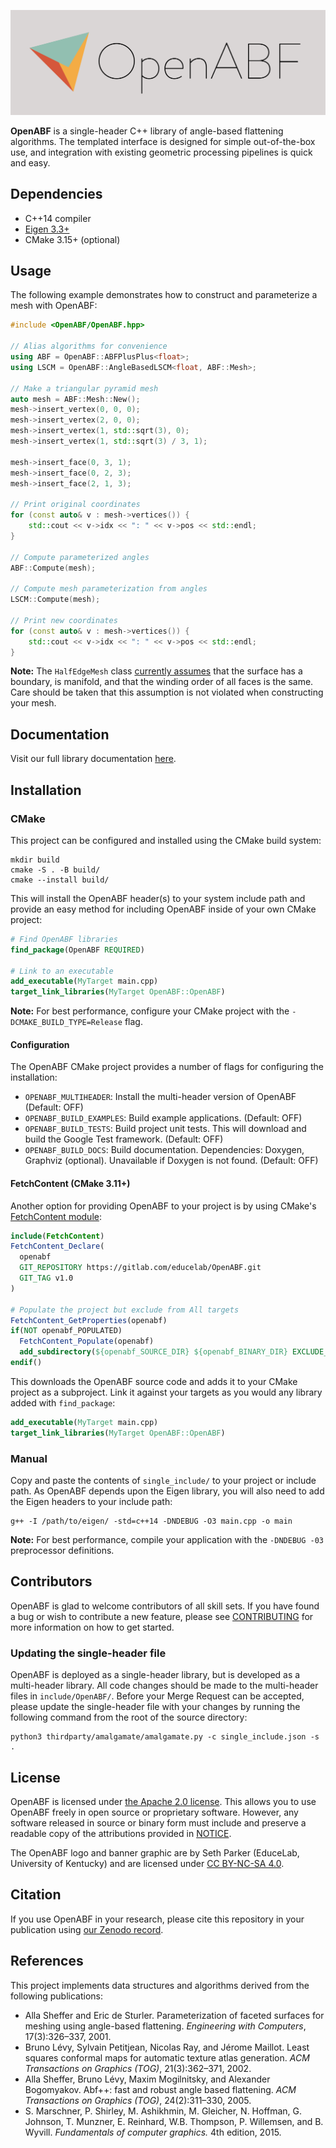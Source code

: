 [![OpenABF](docs/images/banner.svg)](https://gitlab.com/educelab/OpenABF)

**OpenABF** is a single-header C++ library of angle-based flattening algorithms.
The templated interface is designed for simple out-of-the-box use, and 
integration with existing geometric processing pipelines is quick and easy.

## Dependencies
- C++14 compiler
- [Eigen 3.3+](http://eigen.tuxfamily.org/)
- CMake 3.15+ (optional)

## Usage
The following example demonstrates how to construct and parameterize a mesh 
with OpenABF: 
 
```c++
#include <OpenABF/OpenABF.hpp>

// Alias algorithms for convenience
using ABF = OpenABF::ABFPlusPlus<float>;
using LSCM = OpenABF::AngleBasedLSCM<float, ABF::Mesh>;

// Make a triangular pyramid mesh
auto mesh = ABF::Mesh::New();
mesh->insert_vertex(0, 0, 0);
mesh->insert_vertex(2, 0, 0);
mesh->insert_vertex(1, std::sqrt(3), 0);
mesh->insert_vertex(1, std::sqrt(3) / 3, 1);

mesh->insert_face(0, 3, 1);
mesh->insert_face(0, 2, 3);
mesh->insert_face(2, 1, 3);

// Print original coordinates
for (const auto& v : mesh->vertices()) {
    std::cout << v->idx << ": " << v->pos << std::endl;
}

// Compute parameterized angles
ABF::Compute(mesh);

// Compute mesh parameterization from angles
LSCM::Compute(mesh);

// Print new coordinates
for (const auto& v : mesh->vertices()) {
    std::cout << v->idx << ": " << v->pos << std::endl;
}
```

**Note:** The `HalfEdgeMesh` class 
[currently assumes](https://gitlab.com/educelab/OpenABF/-/issues/4) that the 
surface has a boundary, is manifold, and that the winding order of all faces is 
the same. Care should be taken that this assumption is not violated when 
constructing your mesh.

## Documentation
Visit our full library documentation [here](https://educelab.gitlab.io/OpenABF/docs/).

## Installation
### CMake
This project can be configured and installed using the CMake build system:

```shell
mkdir build
cmake -S . -B build/
cmake --install build/
```

This will install the OpenABF header(s) to your system include path and provide 
an easy method for including OpenABF inside of your own CMake project:

```cmake
# Find OpenABF libraries
find_package(OpenABF REQUIRED)

# Link to an executable
add_executable(MyTarget main.cpp)
target_link_libraries(MyTarget OpenABF::OpenABF)
```
  
**Note:** For best performance, configure your CMake project with the 
`-DCMAKE_BUILD_TYPE=Release` flag.

#### Configuration
The OpenABF CMake project provides a number of flags for configuring the 
installation:
- `OPENABF_MULTIHEADER`: Install the multi-header version of OpenABF 
  (Default: OFF)
- `OPENABF_BUILD_EXAMPLES`: Build example applications. (Default: OFF)
- `OPENABF_BUILD_TESTS`: Build project unit tests. This will download and build
  the Google Test framework. (Default: OFF)
- `OPENABF_BUILD_DOCS`: Build documentation. Dependencies: Doxygen, Graphviz
  (optional). Unavailable if Doxygen is not found. (Default: OFF)

#### FetchContent (CMake 3.11+)
Another option for providing OpenABF to your project is by using CMake's 
[FetchContent module](https://cmake.org/cmake/help/latest/module/FetchContent.html):

```cmake
include(FetchContent)
FetchContent_Declare(
  openabf
  GIT_REPOSITORY https://gitlab.com/educelab/OpenABF.git
  GIT_TAG v1.0
)

# Populate the project but exclude from All targets
FetchContent_GetProperties(openabf)
if(NOT openabf_POPULATED)
  FetchContent_Populate(openabf)
  add_subdirectory(${openabf_SOURCE_DIR} ${openabf_BINARY_DIR} EXCLUDE_FROM_ALL)
endif()
```

This downloads the OpenABF source code and adds it to your CMake project as a 
subproject. Link it against your targets as you would any library added with 
`find_package`:

```cmake
add_executable(MyTarget main.cpp)
target_link_libraries(MyTarget OpenABF::OpenABF)
```

### Manual
Copy and paste the contents of `single_include/` to your project or include 
path. As OpenABF depends upon the Eigen library, you will also need to add the 
Eigen headers to your include path:

```shell
g++ -I /path/to/eigen/ -std=c++14 -DNDEBUG -O3 main.cpp -o main
```

**Note:** For best performance, compile your application with the `-DNDEBUG -03`
preprocessor definitions.

## Contributors
OpenABF is glad to welcome contributors of all skill sets. If you have found a 
bug or wish to contribute a new feature, please see 
[CONTRIBUTING](CONTRIBUTING.md) for more information on how to get started.

### Updating the single-header file
OpenABF is deployed as a single-header library, but is developed as a 
multi-header library. All code changes should be made to the multi-header 
files in `include/OpenABF/`. Before your Merge Request can be accepted, please 
update the single-header file with your changes by running the following 
command from the root of the source directory:

```shell
python3 thirdparty/amalgamate/amalgamate.py -c single_include.json -s .
```

## License
OpenABF is licensed under [the Apache 2.0 license](LICENSE). This allows you to
use OpenABF freely in open source or proprietary software. However, any software
released in source or binary form must include and preserve a readable copy of
the attributions provided in [NOTICE](NOTICE).

The OpenABF logo and banner graphic are by Seth Parker (EduceLab, University
of Kentucky) and are licensed under
[CC BY-NC-SA 4.0](http://creativecommons.org/licenses/by-nc-sa/4.0/).

## Citation
If you use OpenABF in your research, please cite this repository in your publication using [our Zenodo record](https://doi.org/10.5281/zenodo.4483858).

## References
This project implements data structures and algorithms derived from the 
following publications:
* Alla Sheffer and Eric de Sturler. Parameterization of faceted surfaces for meshing using angle-based flattening. _Engineering with Computers_, 17(3):326–337, 2001.
* Bruno Lévy, Sylvain Petitjean, Nicolas Ray, and Jérome Maillot. Least squares conformal maps for automatic texture atlas generation. _ACM Transactions on Graphics (TOG)_, 21(3):362–371, 2002.
* Alla Sheffer, Bruno Lévy, Maxim Mogilnitsky, and Alexander Bogomyakov. Abf++: fast and robust angle based flattening. _ACM Transactions on Graphics (TOG)_, 24(2):311–330, 2005.
* S. Marschner, P. Shirley, M. Ashikhmin, M. Gleicher, N. Hoffman, G. Johnson, T. Munzner, E. Reinhard, W.B. Thompson, P. Willemsen, and B. Wyvill. _Fundamentals of computer graphics._ 4th edition, 2015.
